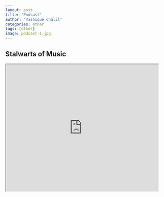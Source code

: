 ```yaml
---
layout: post
title: "Podcast"
author: "Yashique Chalil"
categories: other
tags: [other]
image: podcast-1.jpg
---
```


## Stalwarts of Music

<iframe src="https://www.youtube.com/embed/?listType=user_uploads&list=adityaveera1994" width="480" height="400"></iframe>

